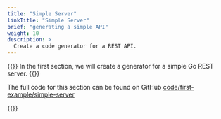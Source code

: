 ```yaml
---
title: "Simple Server"
linkTitle: "Simple Server"
brief: "generating a simple API"
weight: 10
description: >
  Create a code generator for a REST API.
---
```


{{<lead>}}
In the first section, we will
create a generator for a simple Go REST server.
{{</lead>}}

The full code for this section can be found on GitHub
[code/first-example/simple-server](https://github.com/hofstadter-io/hof-docs/tree/main/code/first-example/simple-server)


{{<childpages childBriefs="true">}}
